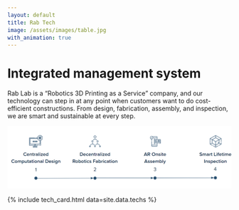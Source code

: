 ```yaml
---
layout: default
title: Rab Tech
image: /assets/images/table.jpg
with_animation: true
---
```

# Integrated management system

Rab Lab is a “Robotics 3D Printing as a Service” company, and our technology can step in at any point when customers want to do cost-efficient constructions. From design, fabrication, assembly, and inspection, we are smart and sustainable at every step.

![](/assets/images/techs.png)

{% include tech_card.html data=site.data.techs %}